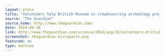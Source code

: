 ```yaml
---
layout: press
title: "Volunteers help British Museum in crowdsourcing archeology project"
source: "The Guardian"
source_home: http://www.theguardian.com/
date: 2014-08-18
link: http://www.theguardian.com/science/2014/aug/18/volunteers-british-museum-crowdsourcing-archeology
screenshot: theguardian-micropasts.png
featured: no
type: mention
---
```

